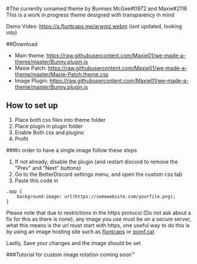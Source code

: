 #The currently unnamed theme by Bunnies McGee#0972 and Maxie#2116
This is a work in progress theme designed with transparency in mind  

Demo Video: https://a.fluntcaps.me/arwqiz.webm (isnt updated, looking into)

##Download
- Main theme: https://raw.githubusercontent.com/Maxie01/we-made-a-theme/master/Bunny.plugin.js
- Maxie Patch: https://raw.githubusercontent.com/Maxie01/we-made-a-theme/master/Maxie-Patch.theme.css
- Image Plugin: https://raw.githubusercontent.com/Maxie01/we-made-a-theme/master/Bunny.plugin.js

## How to set up

1. Place both css files into theme folder
2. Place plugin in plugin folder
3. Enable Both css and plugins
4. Profit

###In order to have a single image follow these steps
1. If not already, disable the plugin (and restart discord to remove the "Prev" and "Next" buttons)
2. Go to the BetterDiscord settings menu, and open the custom css tab
3. Paste this code in
```
.app {
    background-image: url(https://somewebsite.com/yourfile.png);
}
```

Please note that due to restrictions in the https protocol (Do not ask about a fix for this as there is none), any image you use must be on a secure server, what this means is the url must start with https, one useful way to do this is by using an image hosting site such as [fluntcaps](https://fluntcaps.me) or [pomf.cat](https://pomf.cat/)

Lastly, Save your changes and the image should be set

###Tutorial for custom image rotation coming soon™